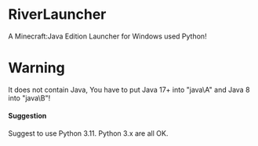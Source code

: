 # RiverLauncher
A Minecraft:Java Edition Launcher for Windows used Python! 

# Warning
It does not contain Java, You have to put Java 17+ into "java\A\" and Java 8 into "java\B\"! 

#### Suggestion ####
Suggest to use Python 3.11. Python 3.x are all OK. 
